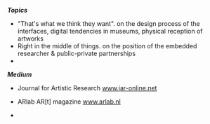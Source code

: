***Topics***

+ "That's what we think they want". on the design process of the interfaces, digital tendencies in museums, physical reception of artworks
+ Right in the middle of things. on the position of the embedded researcher & public-private partnerships
+  


***Medium***
- Journal for Artistic Research 
  www.jar-online.net

- ARlab AR[t] magazine 
  www.arlab.nl

- 
